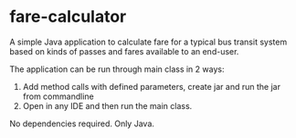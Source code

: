# fare-calculator
A simple Java application to calculate fare for a typical bus transit system based on kinds of passes and fares available to an end-user.

The application can be run through main class in 2 ways:
1. Add method calls with defined parameters, create jar and run the jar from commandline
2. Open in any IDE and then run the main class.

No dependencies required. Only Java.
